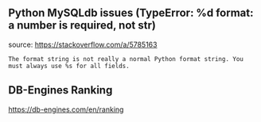 ## Python MySQLdb issues (TypeError: %d format: a number is required, not str)
source: https://stackoverflow.com/a/5785163

    The format string is not really a normal Python format string. You must always use %s for all fields.
    
## DB-Engines Ranking
https://db-engines.com/en/ranking
